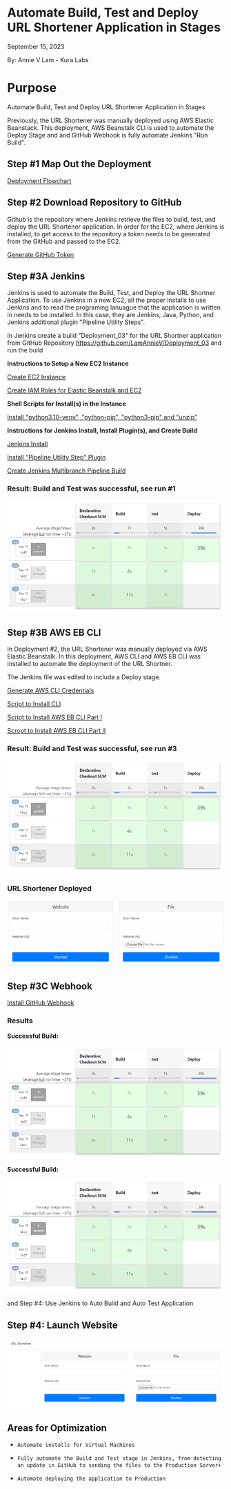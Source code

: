 # Automate Build, Test and Deploy URL Shortener Application in Stages

September 15, 2023

By:  Annie V Lam - Kura Labs

# Purpose

Automate Build, Test and Deploy URL Shortener Application in Stages

Previously, the URL Shortener was manually deployed using AWS Elastic Beanstack.  This deployment, AWS Beanstalk CLI is used to automate the Deploy Stage and and GitHub Webhook is fully automate Jenkins "Run Build".

## Step #1 Map Out the Deployment

[Deployment Flowchart](Images/Deployment_Pipeline.png)

## Step #2 Download Repository to GitHub

Github is the repository where Jenkins retrieve the files to build, test, and deploy the URL Shortener application.  In order for the EC2, where Jenkins is installed, to get access to the repository a token needs to be generated from the GitHub and passed to the EC2.

[Generate GitHub Token](https://github.com/LamAnnieV/GitHub/blob/main/Generate_GitHub_Token.md)

## Step #3A Jenkins

Jenkins is used to automate the Build, Test, and Deploy the URL Shortner Application.  To use Jenkins in a new EC2, all the proper installs to use Jenkins and to read the programing lanuague that the application is written in needs to be installed. In this case, they are Jenkins, Java, Python, and Jenkins additional plugin "Pipeline Utility Steps".

In Jenkins create a build "Deployment_03" for the URL Shortner application from GitHub Repository https://github.com/LamAnnieV/Deployment_03 and run the build

**Instructions to Setup a New EC2 Instance**

[Create EC2 Instance](https://github.com/LamAnnieV/Create_EC2_Instance/blob/main/Create_EC2_Instance.md)

[Create IAM Roles for Elastic Beanstalk and EC2](https://github.com/LamAnnieV/Setup_AWS/blob/main/Create_AWS_IAM_Roles.md)

**Shell Scripts for Install(s) in the Instance**

[Install "python3.10-venv", "python-pip", "python3-pip" and "unzip"](https://github.com/LamAnnieV/Instance_Installs/blob/main/02_other_installs.sh)

**Instructions for Jenkins Install, Install Plugin(s), and Create Build**

[Jenkins Install](https://github.com/LamAnnieV/Instance_Installs/blob/main/01_jenkins_installs.sh)

[Install "Pipeline Utility Step" Plugin](https://github.com/LamAnnieV/Jenkins/blob/main/Install_Pipeline_Utility_Step_Plugin.md)

[Create Jenkins Multibranch Pipeline Build](https://github.com/LamAnnieV/Jenkins/blob/main/Jenkins_Multibranch_Pipeline_Build.md)

### Result:  Build and Test was successful, see run #1

![Jenkins Successful Build: See Run #1](Images/Jenkins_Success.png)

## Step #3B AWS EB CLI

In Deployment #2, the URL Shortener was manually deployed via AWS Elastic Beanstalk.  In this deployment, AWS CLI and AWS EB CLI was installed to automate the deployment of the URL Shortner.

The Jenkins file was edited to include a Deploy stage.

[Generate AWS CLI Credentials](https://github.com/LamAnnieV/Setup_AWS/blob/main/Generate_AWS_CLI_Credentials.md)

[Script to Install CLI](https://github.com/LamAnnieV/Instance_Installs/blob/ec378d89c22c95a909cb1283516e633ab6c9b153/03_CLI_installs.sh)

[Script to Install AWS EB CLI Part I](https://github.com/LamAnnieV/Instance_Installs/blob/main/04A_AWS_EB_CLI_install.sh)

[Scropt to Install AWS EB CLI Part II](https://github.com/LamAnnieV/Instance_Installs/blob/main/04B_AWS_EB_CLI_install.sh)

### Result:  Build and Test was successful, see run #3

![Jenkins Successful Build: See Run #1](Images/Jenkins_Success.png)

### URL Shortener Deployed

![URL Shortener](Images/URL_Shortener.png)

## Step #3C Webhook

[Install GitHub Webhook](https://github.com/LamAnnieV/Setup_AWS/blob/main/Create_AWS_IAM_Roles.md)

### Results

****Successful Build:****

![Jenkins Successful Build](Images/Jenkins_Success.png)

****Successful Build:****

![Jenkins Successful Build](Images/Jenkins_Success.png)

and Step #4:  Use Jenkins to Auto Build and Auto Test Application



## Step #4:  Launch Website

![URL Shortener Successfully Deployed](Images/URL_Shortner.png)
            
## Areas for Optimization
-     Automate installs for Virtual Machines
-     Fully automate the Build and Test stage in Jenkins, from detecting an update in GitHub to sending the files to the Production Server+
-     Automate deploying the application to Production
  

  
